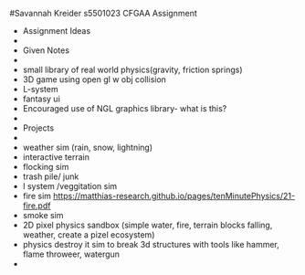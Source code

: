 #Savannah Kreider s5501023 CFGAA Assignment
- Assignment Ideas
-
- Given Notes
-
- small library of real world physics(gravity, friction springs)
- 3D game using open gl w obj collision
- L-system
- fantasy ui
- Encouraged use of NGL graphics library- what is this?
- 
-  Projects
-  
- weather sim (rain, snow, lightning)
- interactive terrain 
- flocking sim
- trash pile/ junk
- l system /veggitation sim
- fire sim https://matthias-research.github.io/pages/tenMinutePhysics/21-fire.pdf
- smoke sim
- 2D pixel physics sandbox (simple water, fire, terrain blocks falling, weather, create a pizel ecosystem)
- physics destroy it sim to break 3d structures with tools like hammer, flame throweer, watergun
- 
